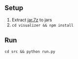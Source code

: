 ## Setup
1. Extract [jar.7z](https://drive.google.com/open?id=1JvJPjh_Ab82gwSJcysKSHEvUdWYo7pL6) to jars
2. `cd visualizer && npm install`

## Run
`cd src && python run.py`